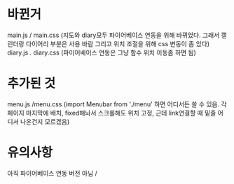 # 바뀐거
main.js / main.css (지도와 diary모두 파이어베이스 연동을 위해 바뀌었다. 그래서 캘린더랑 다이어리 부분은 사용 바람 그리고 위치 조절을 위해 css 변동이 좀 있다)
diary.js . diary.css (파이어베이스 연동은 그냥 함수 위치 이동좀 하면 됨)

# 추가된 것
menu.js /menu.css (import Menubar from './menu' 하면 어디서든 쓸 수 있음. 각 페이지 마지막에 배치, fixed해놔서 스크롤해도 위치 고정, 근데 link연결할 때 밑줄 어디서 나온건지 모르겠음)

# 유의사항
아직 파이어베이스 연동 버전 아님 / 
